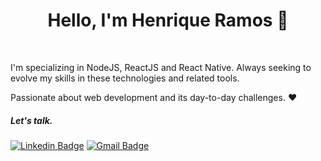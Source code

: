 <h1 align="center">Hello, I'm Henrique Ramos 👋</h1>
<br>

I'm specializing in NodeJS, ReactJS and React Native. Always seeking to evolve my skills in these technologies and related tools.

Passionate about web development and its day-to-day challenges. ❤️

<h5 align="left">Let's talk.</h5>

[![Linkedin Badge](https://img.shields.io/badge/-LinkeIn-0077b5?style=flat&logo=Linkedin&logoColor=white&link=https://https://www.linkedin.com/in/henriqueoramos/)](https://www.linkedin.com/in/henriqueoramos/) 
[![Gmail Badge](https://img.shields.io/badge/-Gmail-d14836?style=flat&logo=Gmail&logoColor=white&link=mailto:henriqueramos0106@gmail.com)](mailto:henriqueramos0106@gmail.com)


